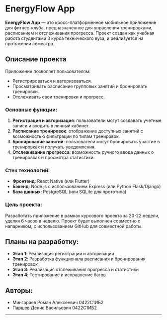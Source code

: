 # **EnergyFlow App**

**EnergyFlow App** — это кросс-платформенное мобильное приложение для фитнес-клуба, предназначенное для управления тренировками, расписанием и отслеживания прогресса. Проект создан как учебная работа студентами 3 курса технического вуза, и реализуется на протяжении семестра.

## **Описание проекта**
Приложение позволяет пользователям:
- Регистрироваться и авторизоваться.
- Просматривать расписание групповых занятий и бронировать тренировки.
- Отслеживать свои тренировки и прогресс.

### **Основные функции:**
1. **Регистрация и авторизация**: пользователи могут создавать учетные записи и входить в личный кабинет.
2. **Расписание тренировок**: отображение доступных занятий с возможностью фильтрации по типам тренировок.
3. **Бронирование занятий**: пользователи могут бронировать участие в тренировках и получать уведомления.
4. **Отслеживание прогресса**: возможность ручного ввода данных о тренировках и просмотра статистики.

### **Стек технологий**:
- **Фронтенд**: React Native (или Flutter)
- **Бэкенд**: Node.js с использованием Express (или Python Flask/Django)
- **База данных**: PostgreSQL (или SQLite для прототипа)

### **Цель проекта**:
Разработать приложение в рамках курсового проекта за 20-22 недели, уделяя 6 часов в неделю. Проект будет выполнен совместно с напарником, с использованием GitHub для совместной работы.

## **Планы на разработку**:
- **Этап 1**: Реализация регистрации и авторизации
- **Этап 2**: Разработка функционала расписания и бронирования тренировок
- **Этап 3**: Реализация отслеживания прогресса и статистики
- **Этап 4**: Тестирование и исправление багов

## **Авторы**:
- Мингараев Роман Алексеевич 0422С1ИБ2
- Паршев Денис Васильевич 0422С1ИБ2

---
